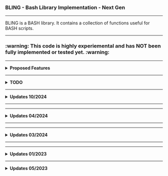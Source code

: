 <h3> BLING - Bash Library Implementation - Next Gen </h3>
<hr>
BLING is a BASH library.  It contains a collection of functions useful for BASH scripts.
<hr>
<h3> :warning: This code is highly experiemental and has NOT been fully implemented or tested yet. :warning: </h3>
<hr>
<p>
<div id="Proposed-Features">
  <details>
    <summary>
      <b>Proposed Features</b>
    </summary>
      <li> :ballot_box_with_check: [PLANNED] Each function is contained within its own file. :ballot_box_with_check: </li>
      <li> :ballot_box_with_check: [PLANNED] An easy way to easily integrate the library into future scripts. :ballot_box_with_check: </li>
      <li> :ballot_box_with_check: [PLANNED] RPM/DEB packaging for various platforms (Fedora/CentOS/Debian/Ubuntu/Raspberry Pi, etc.) :ballot_box_with_check: </li>
      <li> :x: [DEPRECATED] A script that parses all functions in functions/ folder into a single library file. :x: </li> 
      <li> :x: [DEPRECATED] A utility to allow running an individual function for testing purposes. (ftest or functest) :x: </li> 
</details>
</div>
<hr>
<div id="TODO">
  <details>
    <summary>
    <b>TODO</b>
    </summary>
      <li> :heavy_check_mark: [TESTABLE] Finish implementing ColorLib a.k.a. Cecho. :heavy_check_mark: </li>
      <li> :ballot_box_with_check:  [IN PROGRESS] Add a plethora of useful functions.  :ballot_box_with_check: </li> 
      <li> :ballot_box_with_check:     [IN PROGRESS] Rename all fucntions to use .bfunc extension. ☑️ </li>
      <li> :ballot_box_with_check:     [IN PROGRESS] Test all functions. </li> 
      <li> :ballot_box_with_check: [PLANNED] Use -v for verbose as argument for each function; use -q for quiet. :ballot_box_with_check: </li>
      <li> :x: [DEPRECATED] Fix BuildLib.sh script: backups aren't moved to $BackupDir. :x: </li>
      <li> :x: [DEPRECATED] Test new BuildLib2.sh utility - Uses a separate functions file (BuildLib.func). :x: </li>
      <li> :x: [DEPRECATED] Ensure that move of built libraries to /lib works as expected. :x: </li>
  </details>
</div>
<hr>
<div id="Updates_10-2024">
  <details>
    <summary>
      <b>Updates 10/2024</b>
    </summary>
      <li> Add new functions: fliptool3, fliptool4, displayline, KTool. </li>
  </details>
</div>
 <hr>
<hr>
<div id="Updates_04-2024">
  <details>
    <summary>
      <b>Updates 04/2024</b>
    </summary>
      <li> Add new function duls. </li>
  </details>
</div>
 <hr>
<hr>
<div id="Updates_03-2024">
  <details>
    <summary>
      <b>Updates 03/2024</b>
    </summary>
      <li> Add new functions IfFileExists and IfFolderExists. </li>
  </details>
</div>
 <hr>
<hr>
<div id="Updates_01-2023">
  <details>
    <summary>
      <b>Updates 01/2023</b>
    </summary>
      <li> ColorEcho now resides inside its own repo. </li>
      <li> The BuildLib Tool may no longer be necessary.  We can use a for statement to parse all .func files at once. </li>
      <li> A few new functions (Cecho, FLIPTool) have been added. </li>
  </details>
 </div>
 <hr>
<div id="Updates_05-2023">
  <details>
    <summary>
      <b>Updates 05/2023</b>
    </summary>
      <li> Added _Plugins-Dev Folder. </li>
      <li> Migrated contents of tcs-scripts repo to _Plugins-Dev. </li>
 </div>
  </details>
